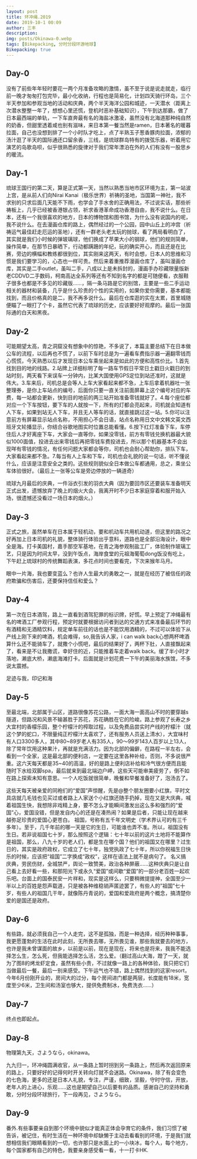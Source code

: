```yaml
---
layout: post
title: 环冲绳.2019
date: 2019-10-1 00:09
author: 三丰
description:
img: posts/Okinawa-0.webp
tags: [Bikepacking, 分时分段环游地球]
Bikepacking: true
---
```

## Day-0

没有了前些年年轻时要花一两个月准备攻略的激情，虽不至于说是说走就走，临行前一晚才匆匆打包完毕，最小化收纳，行程也是简易化，计划四天骑行环岛，三个半天参加和参观当地的活动和庆典，两个半天海洋公园和城迹，一天潜水（距离上次潜水整整一年了，想想心里还慌，登机时恶补基础知识），下午到达那霸，做了日本最西端的单轨，一下车直奔最有名的海盐冰激凌，虽然没有北海道那种纯自然的奶香，但甜里透着咸也别有滋味，来日本第一餐当然是ramen，日本著名的暖暮拉面，自己也没想到排了一个小时队才吃上，点了半熟玉子葱香豚肉拉面，浓郁的汤汁逛了半天的国际通还口留余香，三线，是琉球群岛特有的拨弦乐器，听着用它演艺的岛歌岛呗，似乎很熟悉的旋律对于我们常年漂泊在外的人们有没有一股思乡的暖流。

## Day-1

琉球王国行的第二天，算是正式第一天，当然以熟悉当地市区环境为主，第一站波上宫，是从前人们向Nirai Kanai（极乐世界）祈祷的圣地，当国第一神社，我不求别的只求后面几天能不下雨，也学会了手水舍的正确用法，不过说实话，那些祈祷板上，几乎已经被香港银占领，祈求香港革命成功香港自由，我不说什么。在日本，还有一个我很喜欢的地方，日本的博物馆和图书馆，为什么没有说国内的呢，我不说什么。在去漫画仓库的路上，偶然经过的一个公园，园中山丘上的冲宫（祈祷运气最佳赶走厄运的圣地），还有一群老头老太玩的抛球，看了两局看明白了，其实就是我们小时候的弹玻璃球，他们换成了苹果大小的钢球，他们的规则简单，操作简单，在那节日暴晒下，行动都蹒跚的年纪，玩的确实开心，而且还是在比赛，旁边的横幅和教练都很到位，其实刚来这两天，有时会想，日本人的思维和习惯是我们要学习的，心态也一样可贵。然后来着重推荐漫画仓库了，虽叫漫画仓库，其实是二手outlet，虽叫二手，八成以上是未拆封的，漫画手办珍藏限量版新老CDDVD二手数码，柯南高达全系列等还有不知到名字的都是可随便看，衣服鞋子很多也都是不多见的珍藏版……，隔一条马路是它的别馆，主要是一些二手运动相关的器材和装备，几乎是什么珍贵的个性的实用的，如果你爱你需要，基本都能找到，而且价格真的是二，我不再多说什么。最后在仓库逛的实在太累，首里城随便瞄了一眼打了个卡，虽然它代表了琉球的历史，应该要好好观摩的。最后一张国际通的白天和黑夜。

## Day-2

可能期望太高，青之洞窟没有想象中的惊艳，不多说了，本篇主要总结下在日本做公车的流程，以后再也不慌了，以前下车时总是为一遍看车费指示器一遍翻零钱而心慌慌，今天熟悉以后才发现日本公车乘坐起来是如此的方便和高性价比。1.首先找到目的地的线路。2.站牌上详细标明了每一路车节假日平常日土戳日火戳日的到站时刻，两天看下来误车一分钟内，比某大国使用GPS定位到站还准时，这就是伟大。3.车来后，司机总是会等人上车大家看起来都不急，上车后拿着机器吐一张整理券，是你上车站点的编号，后面你只要一直关注前面屏幕上这个编号对应的车费，每一站都会更新，快到目的地前的两三站开始准备零钱就好了。4.每个座位都对应一个下车按钮，要下车的人就按一下，所有的灯都会亮起来，司机就会知道有人下车，如果到站无人下车，并且无人等车的话，就直接跳过这一站。5.你可以注意前方有屏幕显示站点名称，不用担心不会日语，站点名称用日文中文韩文英文西班牙文轮播显示，你结合谷歌地图实时位置总能看懂。6.按下红灯准备下车，车停住后人才好离座下车，大家会一直等你，如果没零钱，前方有零钱兑换机器最大貌似1000面值，投进去出来零钱后再把零钱车费投进去，所以那个机器基本不会出现咩有零钱的情况，有任何问题大家都会等你，司机也会耐心帮助你，排队下车，大家看起来都不急。7.每当有人上车和下车，司机也会礼貌的说一句话，听不懂说什么，应该是注意安全之类的。这些规则貌似全日本做公车都通用，总之，乘坐公车体验很好。（最后上一张等公车是旁边停放的一辆道奇）

琉球九月最后的庆典，一件浴衣引发的羽衣大典（因为要回市区还要装车准备明天正式出发，遗憾放弃了晚上的烟火大会，我离开时不少日本家庭穿着和服开始入场，很遗憾还没看过一场日本的烟火。）

## Day-3

正式之旅，虽然单车在日本属于轻机动，要和机动车共用机动道，但这里的路况之好再加上日本司机的礼貌，整体骑行体验出乎意料，道路也是全部沿海设计，眼中全是海。打卡美国村，嘉手那空军基地，在青之海参观制盐工厂，体验制作玻璃工艺，只是因为时间太早，没到午饭点，海岸食堂的元祖海葡萄dong饭没有吃上，下午赶上琉球村的传统舞蹈表演，多花点时间也要看完，下次来猴年马月。

眼中一片海，我也要变蓝么？也许人生最大的勇敢之一，就是在经历了被信任的政府欺骗和伤害后，还要保持信任和爱么？

## Day-4

第一次在日本酒驾，路上一直看到酒驾犯罪的标识牌，好慌。早上预定了冲绳最有名的啤酒工厂参观行程，预定时就要根据访问者到达的交通方式来准备最后环节的有酒精和无酒精饮料，规定单车前往的话也是不能饮用酒精的，不过可以体验下从产线上刚下来的啤酒，机会难得，so,我告诉人家，i can walk back心想两杯啤酒算什么还不能骑车了，就撒个小慌吧，最后的结果好了，两杯下肚，人直接飘起来了，看来是不让我撒谎，幸好住的近，只能推着车走着walk back。缓了半小时才落地，濑底大桥，濑底海滩打卡。后面就是计划花费一下午的美丽海水族馆，不多说太震撼。

足迹与我，印记和海

## Day-5

至最北端，北部属于山区，道路很像苏花公路，一面大海一面高山不时的要穿越s隧道，但路况和风景不输甚胜于苏花，苏花确胜在它的险峻。路上参观了长寿之乡大宜村的香檬乐园，整个柠檬汁的榨取过程，以及免费品尝实时产线的柠檬汁（就这个梦的蛇口，不限量纯正柠檬汁太喜欢了，还有服务人员送上清水），大宜味村有人口3300多人，其中80~89岁老人有335人，90～99岁143人百岁以上13人，除了常年饮用这种果汁，再就是充满活力。因为北部的偏僻，在路程一半左右，会看到一个全家，这是最北部的便利店，一定要在这里各种补给，否则，不多说很严重。这六天每天都是35~40的高温，好的是路上便利店补给和冷气很方便而且能随时下水给双脚spa，最后就来到最北端边户岬，这些天可能审美疲劳了，倒不如在路上探索未知有意思。一个人吃饭就很简单，晚餐和早餐准备好了，泡汤去了。

这些天每天被亲爱的同袍们的“爱国”声惊醒，先是@整个朋友圈要小红旗，平时文具店就几毛钱也见买过或者路上人家送个小红旗还随手扔掉，现在又是大庆典，喊着祖国生快，我想除非戏精上身，要不怎么才能瞬间激发出这么多和强烈的“爱国”心，爱国没错，但是发自内心的还是在凑热闹？如果是后者，只能让现在越来越弥足珍贵的爱国心更苍白。
祖国，号称有五千年文明史（学术界认可的有三千多年）。至于，几千年前的哪一天是它的生日，可能谁也弄不准。所以，祖国没有生日。若非说祖国七十岁，那么按照这个逻辑：七十年以前的这片土地将不能算作是祖国，那么，八九十岁的老人们，都是生在哪个国？他们的祖国又在哪里？过生日的，其实是政府政权，它成立了七十年，独党执政了七十年，所以你祝福生日快乐的时候，应该把“祖国”二字换成“政权”，这样在语法上就不是病句了。
名义搞庆典，劳民伤财，全城禁严，舆论一致赞美，政治各种屏蔽……这种庆典只是让自己看上去好看一些，和那阳光下或永久“爱国”或间歇“爱国”的一部分老百姓一起欢乐吧。台面上的国泰民安一片祥和，现实是这样么，只要稍微提提神，全国至少一半以上的百姓是怨声载道，只是被各种维稳销声匿迹罢了，有些人的”祖国”七十岁，有些人的祖国几干年，就像陈丹青说的，爱国和爱政府是两个概念，搞清楚你爱的是国还是政府。

## Day-6

有些路，就必须我自己一个人走完，这不是孤独，而是一种选择，经历种种事事，我更愿蓬勃的生活在此时此刻，无所畏去哪，无所畏见谁，那些我就要去的地方，也许是我未曾谋面的故乡，以前是以前，现在是现在，将来也是将来，我我不能选择怎么生，怎么死，但我能选择怎么活，怎么爱。（翻过高山大海，蹬了一天，就为了图8的烤龙虾定食，虽然有些小贵，不过就像一路上的各种体验，我只把它们当做最后一餐，最后一别来感受。下午运气也不错，路上偶然找到的这家resort，今年6月份刚开业的，房间大的过分，每个房间进门都是两层，长度能有18米，宽度至少6米，卫生间和汤室也够大，提供免费制冰，免费洗衣……）

## Day-7

终点也即起点。

## Day-8

物理第九天，さようなら，okinawa。

九九归一，环冲绳圆满收官，从一条路上暂时拐到另一条路上，然后再次返回原来的路上，只要好好的记得何时开关转向灯就不会迷路。Okinawa，除了有会变色的七色海，更多的还是日本人礼貌，专注，严谨，细致，坚毅，守时守信，开放，老年人的上进心，乐观……这也是期望自己以后要有的品质。感谢自己的坚持和勇敢，分时分段环球旅行，下一段再见，さようなら。

## Day-9

番外.有些事要亲自到那个环境中貌似才能真正体会孕育它的条件，我们习惯了被告诉，被记住，有时生活在一种环境中却缺懒于主动去看看别的环境，于是我们就想相信我们眼睛看到的一切，也许那只是水面上的一小块冰，每个人，每个地方，每个国家都有自己的特色，我要亲身感受看一看，十一打卡HK.
